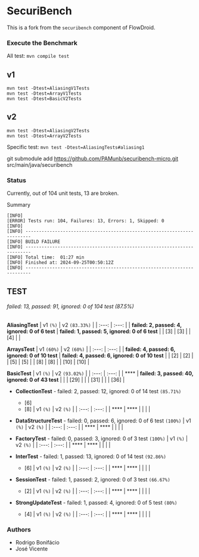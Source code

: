 # SecuriBench

This is a fork from the `securibench` component of FlowDroid.

### Execute the Benchmark

All test: `mvn compile test`

## v1
```
mvn test -Dtest=AliasingV1Tests
mvn test -Dtest=ArrayV1Tests
mvn test -Dtest=BasicV2Tests
```

## v2
```
mvn test -Dtest=AliasingV2Tests
mvn test -Dtest=ArrayV2Tests
```

Specific test: `mvn test -Dtest=AliasingTests#aliasing1`


git submodule add https://github.com/PAMunb/securibench-micro.git src/main/java/securibench

### Status

Currently, out of 104 unit tests, 13 are broken.


Summary

```
[INFO] 
[ERROR] Tests run: 104, Failures: 13, Errors: 1, Skipped: 0
[INFO] 
[INFO] ------------------------------------------------------------------------
[INFO] BUILD FAILURE
[INFO] ------------------------------------------------------------------------
[INFO] Total time:  01:27 min
[INFO] Finished at: 2024-09-25T00:50:12Z
[INFO] ------------------------------------------------------------------------
```

## TEST

###### failed: 13, passed: 91, ignored: 0 of 104 test (87.5%)

**AliasingTest**
| v1 `(%)`                                        | v2 `(83.33%)`                                  |
| :---:                                           | :---:                                          |
| **failed: 2, passed: 4, ignored: 0 of 6 test**  | **failed: 1, passed: 5, ignored: 0 of 6 test** |
|  [3]                                            |  [3]                                           |
|  [4]                                            |                                                |


**ArraysTest**
| v1 `(60%)`                                      | v2 `(60%)`                                      |
| :---:                                           | :---:                                           |
| **failed: 4, passed: 6, ignored: 0 of 10 test** | **failed: 4, passed: 6, ignored: 0 of 10 test** |
|  [2]                                            |  [2]                                            |
|  [5]                                            |  [5]                                            |
|  [8]                                            |  [8]                                            |
|  [10]                                           |  [10]                                           |


**BasicTest**
| v1 `(%)`                                        | v2 `(93.02%)`                                     |
| :---:                                           | :---:                                             |
| ****                                            | **failed: 3, passed: 40, ignored: 0 of 43 test**  |
|                                                 |  [29]                                             |
|                                                 |  [31]                                             |
|                                                 |  [36]                                             |

- **CollectionTest** - failed: 2, passed: 12, ignored: 0 of 14 test `(85.71%)`
  - [6]
  - [8]
| v1 `(%)`                                        | v2 `(%)`                                  |
| :---:                                           | :---:                                     |
| ****                                            | ****                                      |
|                                                 |                                           |   


- **DataStructureTest** - failed: 0, passed: 6, ignored: 0 of 6 test `(100%)`
| v1 `(%)`                                        | v2 `(%)`                                  |
| :---:                                           | :---:                                     |
| ****                                            | ****                                      |
|                                                 |                                           |   

- **FactoryTest** - failed: 0, passed: 3, ignored: 0 of 3 test `(100%)`
| v1 `(%)`                                        | v2 `(%)`                                  |
| :---:                                           | :---:                                     |
| ****                                            | ****                                      |
|                                                 |                                           |  

- **InterTest** - failed: 1, passed: 13, ignored: 0 of 14 test `(92.86%)`
  - [6]
| v1 `(%)`                                        | v2 `(%)`                                  |
| :---:                                           | :---:                                     |
| ****                                            | ****                                      |
|                                                 |                                           |   


- **SessionTest** - failed: 1, passed: 2, ignored: 0 of 3 test `(66.67%)`
  - [2]
| v1 `(%)`                                        | v2 `(%)`                                  |
| :---:                                           | :---:                                     |
| ****                                            | ****                                      |
|                                                 |                                           |    


- **StrongUpdateTest** - failed: 1, passed: 4, ignored: 0 of 5 test `(80%)`
  - [4]
| v1 `(%)`                                        | v2 `(%)`                                  |
| :---:                                           | :---:                                     |
| ****                                            | ****                                      |
|                                                 |                                           |  


### Authors

   * Rodrigo Bonifácio
   * José Vicente